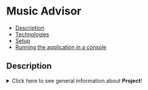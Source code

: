 # Music Advisor
* [Description](#description)
* [Technologies](#technologies)
* [Setup](#setup)
* [Running the application in a console](#running-the-application-in-a-console)

## Description

<details>
<summary>Click here to see general information about <b>Project</b>!</summary>



The idea for project cames from Java Beckend Developer track in [JetBrains Academy](https://www.jetbrains.com/academy/).

</details>
